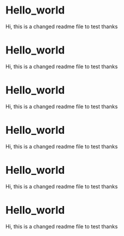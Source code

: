 # Hello_world

Hi, this is a changed readme file to test 
thanks

# Hello_world

Hi, this is a changed readme file to test 
thanks

# Hello_world

Hi, this is a changed readme file to test 
thanks

# Hello_world

Hi, this is a changed readme file to test 
thanks

# Hello_world

Hi, this is a changed readme file to test 
thanks

# Hello_world

Hi, this is a changed readme file to test 
thanks
